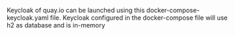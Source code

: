 Keycloak of quay.io can be launched using this docker-compose-keycloak.yaml file.
Keycloak configured in the docker-compose file will use h2 as database and is in-memory
